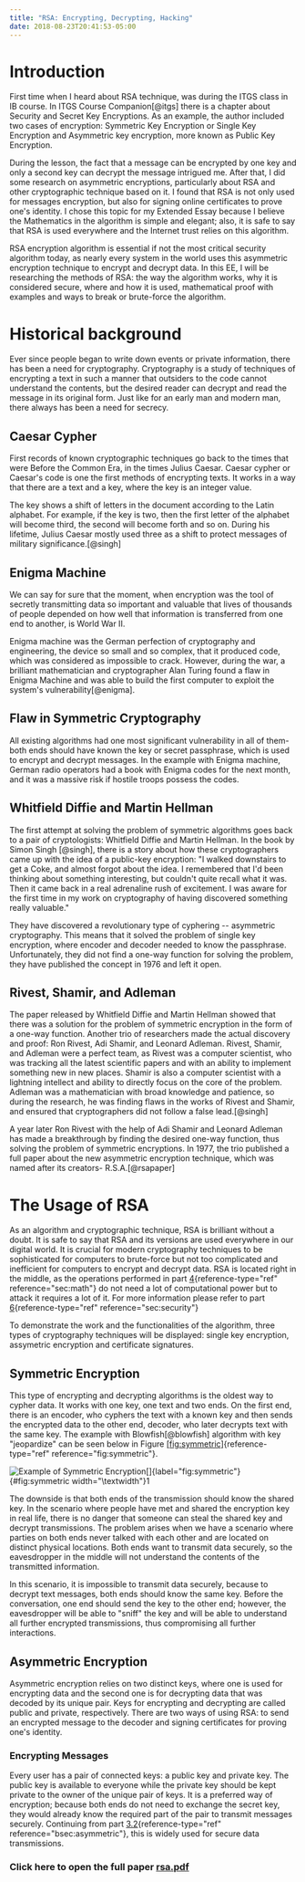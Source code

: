 ```yaml
---
title: "RSA: Encrypting, Decrypting, Hacking"
date: 2018-08-23T20:41:53-05:00
---
```


Introduction
============

First time when I heard about RSA technique, was during the ITGS class
in IB course. In ITGS Course Companion[@itgs] there is a chapter about
Security and Secret Key Encryptions. As an example, the author included
two cases of encryption: Symmetric Key Encryption or Single Key
Encryption and Asymmetric key encryption, more known as Public Key
Encryption.

During the lesson, the fact that a message can be encrypted by one key
and only a second key can decrypt the message intrigued me. After that,
I did some research on asymmetric encryptions, particularly about RSA
and other cryptographic technique based on it. I found that RSA is not
only used for messages encryption, but also for signing online
certificates to prove one's identity. I chose this topic for my Extended
Essay because I believe the Mathematics in the algorithm is simple and
elegant; also, it is safe to say that RSA is used everywhere and the
Internet trust relies on this algorithm.

RSA encryption algorithm is essential if not the most critical security
algorithm today, as nearly every system in the world uses this
asymmetric encryption technique to encrypt and decrypt data. In this EE,
I will be researching the methods of RSA: the way the algorithm works,
why it is considered secure, where and how it is used, mathematical
proof with examples and ways to break or brute-force the algorithm.

Historical background
=====================

Ever since people began to write down events or private information,
there has been a need for cryptography. Cryptography is a study of
techniques of encrypting a text in such a manner that outsiders to the
code cannot understand the contents, but the desired reader can decrypt
and read the message in its original form. Just like for an early man
and modern man, there always has been a need for secrecy.

Caesar Cypher
-------------

First records of known cryptographic techniques go back to the times
that were Before the Common Era, in the times Julius Caesar. Caesar
cypher or Caesar's code is one the first methods of encrypting texts. It
works in a way that there are a text and a key, where the key is an
integer value.

The key shows a shift of letters in the document according to the Latin
alphabet. For example, if the key is two, then the first letter of the
alphabet will become third, the second will become forth and so on.
During his lifetime, Julius Caesar mostly used three as a shift to
protect messages of military significance.[@singh]

Enigma Machine
--------------

We can say for sure that the moment, when encryption was the tool of
secretly transmitting data so important and valuable that lives of
thousands of people depended on how well that information is transferred
from one end to another, is World War II.

Enigma machine was the German perfection of cryptography and
engineering, the device so small and so complex, that it produced code,
which was considered as impossible to crack. However, during the war, a
brilliant mathematician and cryptographer Alan Turing found a flaw in
Enigma Machine and was able to build the first computer to exploit the
system's vulnerability[@enigma].

Flaw in Symmetric Cryptography
------------------------------

All existing algorithms had one most significant vulnerability in all of
them- both ends should have known the key or secret passphrase, which is
used to encrypt and decrypt messages. In the example with Enigma
machine, German radio operators had a book with Enigma codes for the
next month, and it was a massive risk if hostile troops possess the
codes.

Whitfield Diffie and Martin Hellman
-----------------------------------

The first attempt at solving the problem of symmetric algorithms goes
back to a pair of cryptologists: Whitfield Diffie and Martin Hellman. In
the book by Simon Singh [@singh], there is a story about how these
cryptographers came up with the idea of a public-key encryption: "I
walked downstairs to get a Coke, and almost forgot about the idea. I
remembered that I'd been thinking about something interesting, but
couldn't quite recall what it was. Then it came back in a real
adrenaline rush of excitement. I was aware for the first time in my work
on cryptography of having discovered something really valuable."

They have discovered a revolutionary type of cyphering -- asymmetric
cryptography. This means that it solved the problem of single key
encryption, where encoder and decoder needed to know the passphrase.
Unfortunately, they did not find a one-way function for solving the
problem, they have published the concept in 1976 and left it open.

Rivest, Shamir, and Adleman
---------------------------

The paper released by Whitfield Diffie and Martin Hellman showed that
there was a solution for the problem of symmetric encryption in the form
of a one-way function. Another trio of researchers made the actual
discovery and proof: Ron Rivest, Adi Shamir, and Leonard Adleman.
Rivest, Shamir, and Adleman were a perfect team, as Rivest was a
computer scientist, who was tracking all the latest scientific papers
and with an ability to implement something new in new places. Shamir is
also a computer scientist with a lightning intellect and ability to
directly focus on the core of the problem. Adleman was a mathematician
with broad knowledge and patience, so during the research, he was
finding flaws in the works of Rivest and Shamir, and ensured that
cryptographers did not follow a false lead.[@singh]

A year later Ron Rivest with the help of Adi Shamir and Leonard Adleman
has made a breakthrough by finding the desired one-way function, thus
solving the problem of symmetric encryptions. In 1977, the trio
published a full paper about the new asymmetric encryption technique,
which was named after its creators- R.S.A.[@rsapaper]


The Usage of RSA 
================

As an algorithm and cryptographic technique, RSA is brilliant without a
doubt. It is safe to say that RSA and its versions are used everywhere
in our digital world. It is crucial for modern cryptography techniques
to be sophisticated for computers to brute-force but not too complicated
and inefficient for computers to encrypt and decrypt data. RSA is
located right in the middle, as the operations performed in part
[4](#sec:math){reference-type="ref" reference="sec:math"} do not need a
lot of computational power but to attack it requires a lot of it. For
more information please refer to part
[6](#sec:security){reference-type="ref" reference="sec:security"}

To demonstrate the work and the functionalities of the algorithm, three
types of cryptography techniques will be displayed: single key
encryption, assymetric encryption and certificate signatures.

Symmetric Encryption
--------------------

This type of encrypting and decrypting algorithms is the oldest way to
cypher data. It works with one key, one text and two ends. On the first
end, there is an encoder, who cyphers the text with a known key and then
sends the encrypted data to the other end, decoder, who later decrypts
text with the same key. The example with Blowfish[@blowfish] algorithm
with key "jeopardize" can be seen below in Figure
[\[fig:symmetric\]](#fig:symmetric){reference-type="ref"
reference="fig:symmetric"}.

![Example of Symmetric
Encryption[]{label="fig:symmetric"}](symmetric.png "fig:"){#fig:symmetric
width="\textwidth"}1

The downside is that both ends of the transmission should know the
shared key. In the scenario where people have met and shared the
encryption key in real life, there is no danger that someone can steal
the shared key and decrypt transmissions. The problem arises when we
have a scenario where parties on both ends never talked with each other
and are located on distinct physical locations. Both ends want to
transmit data securely, so the eavesdropper in the middle will not
understand the contents of the transmitted information.

In this scenario, it is impossible to transmit data securely, because to
decrypt text messages, both ends should know the same key. Before the
conversation, one end should send the key to the other end; however, the
eavesdropper will be able to \"sniff\" the key and will be able to
understand all further encrypted transmissions, thus compromising all
further interactions.

Asymmetric Encryption 
---------------------

Asymmetric encryption relies on two distinct keys, where one is used for
encrypting data and the second one is for decrypting data that was
decoded by its unique pair. Keys for encrypting and decrypting are
called public and private, respectively. There are two ways of using
RSA: to send an encrypted message to the decoder and signing
certificates for proving one's identity.

### Encrypting Messages 

Every user has a pair of connected keys: a public key and private key.
The public key is available to everyone while the private key should be
kept private to the owner of the unique pair of keys. It is a preferred
way of encryption; because both ends do not need to exchange the secret
key, they would already know the required part of the pair to transmit
messages securely. Continuing from part
[3.2](#bsec:asymmetric){reference-type="ref"
reference="bsec:asymmetric"}, this is widely used for secure data
transmissions.


### Click here to open the full paper [rsa.pdf](rsa.pdf)